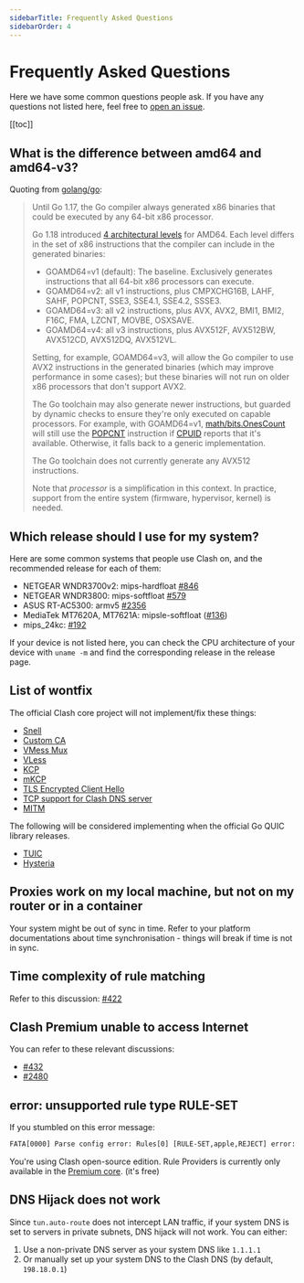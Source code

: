 ```yaml
---
sidebarTitle: Frequently Asked Questions
sidebarOrder: 4
---
```


# Frequently Asked Questions

Here we have some common questions people ask. If you have any questions not listed here, feel free to [open an issue](https://github.com/lijinglin3/clash/issues/new/choose).

[[toc]]

## What is the difference between amd64 and amd64-v3?

Quoting from [golang/go](https://github.com/golang/go/wiki/MinimumRequirements#amd64):

> Until Go 1.17, the Go compiler always generated x86 binaries that could be executed by any 64-bit x86 processor.
>
> Go 1.18 introduced [4 architectural levels](https://en.wikipedia.org/wiki/X86-64#Microarchitecture_levels) for AMD64.
> Each level differs in the set of x86 instructions that the compiler can include in the generated binaries:
>
> * GOAMD64=v1 (default): The baseline. Exclusively generates instructions that all 64-bit x86 processors can execute.
> * GOAMD64=v2: all v1 instructions, plus CMPXCHG16B, LAHF, SAHF, POPCNT, SSE3, SSE4.1, SSE4.2, SSSE3.
> * GOAMD64=v3: all v2 instructions, plus AVX, AVX2, BMI1, BMI2, F16C, FMA, LZCNT, MOVBE, OSXSAVE.
> * GOAMD64=v4: all v3 instructions, plus AVX512F, AVX512BW, AVX512CD, AVX512DQ, AVX512VL.
>
> Setting, for example, GOAMD64=v3, will allow the Go compiler to use AVX2 instructions in the generated binaries (which may improve performance in some cases); but these binaries will not run on older x86 processors that don't support AVX2.
>
> The Go toolchain may also generate newer instructions, but guarded by dynamic checks to ensure they're only executed on capable processors. For example, with GOAMD64=v1, [math/bits.OnesCount](https://pkg.go.dev/math/bits#OnesCount) will still use the [POPCNT](https://www.felixcloutier.com/x86/popcnt) instruction if [CPUID](https://www.felixcloutier.com/x86/cpuid) reports that it's available. Otherwise, it falls back to a generic implementation.
>
> The Go toolchain does not currently generate any AVX512 instructions.
>
> Note that *processor* is a simplification in this context. In practice, support from the entire system (firmware, hypervisor, kernel) is needed.

## Which release should I use for my system?

Here are some common systems that people use Clash on, and the recommended release for each of them:

- NETGEAR WNDR3700v2: mips-hardfloat [#846](https://github.com/lijinglin3/clash/issues/846)
- NETGEAR WNDR3800: mips-softfloat [#579](https://github.com/lijinglin3/clash/issues/579)
- ASUS RT-AC5300: armv5 [#2356](https://github.com/lijinglin3/clash/issues/2356)
- MediaTek MT7620A, MT7621A: mipsle-softfloat ([#136](https://github.com/lijinglin3/clash/issues/136))
- mips_24kc: [#192](https://github.com/lijinglin3/clash/issues/192)

If your device is not listed here, you can check the CPU architecture of your device with `uname -m` and find the corresponding release in the release page.

## List of wontfix

The official Clash core project will not implement/fix these things:

- [Snell](https://github.com/lijinglin3/clash/issues/2466)
- [Custom CA](https://github.com/lijinglin3/clash/issues/2333)
- [VMess Mux](https://github.com/lijinglin3/clash/issues/450)
- [VLess](https://github.com/lijinglin3/clash/issues/1185)
- [KCP](https://github.com/lijinglin3/clash/issues/16)
- [mKCP](https://github.com/lijinglin3/clash/issues/2308)
- [TLS Encrypted Client Hello](https://github.com/lijinglin3/clash/issues/2295)
- [TCP support for Clash DNS server](https://github.com/lijinglin3/clash/issues/368)
- [MITM](https://github.com/lijinglin3/clash/issues/227#issuecomment-508693628)

The following will be considered implementing when the official Go QUIC library releases.

- [TUIC](https://github.com/lijinglin3/clash/issues/2222)
- [Hysteria](https://github.com/lijinglin3/clash/issues/1863)

## Proxies work on my local machine, but not on my router or in a container

Your system might be out of sync in time. Refer to your platform documentations about time synchronisation - things will break if time is not in sync.

## Time complexity of rule matching

Refer to this discussion: [#422](https://github.com/lijinglin3/clash/issues/422)

## Clash Premium unable to access Internet

You can refer to these relevant discussions:

- [#432](https://github.com/lijinglin3/clash/issues/432#issuecomment-571634905)
- [#2480](https://github.com/lijinglin3/clash/issues/2480)

## error: unsupported rule type RULE-SET

If you stumbled on this error message:

```txt
FATA[0000] Parse config error: Rules[0] [RULE-SET,apple,REJECT] error: unsupported rule type RULE-SET
```

You're using Clash open-source edition. Rule Providers is currently only available in the [Premium core](https://github.com/lijinglin3/clash/releases/tag/premium). (it's free)

## DNS Hijack does not work

Since `tun.auto-route` does not intercept LAN traffic, if your system DNS is set to servers in private subnets, DNS hijack will not work. You can either:

1. Use a non-private DNS server as your system DNS like `1.1.1.1`
2. Or manually set up your system DNS to the Clash DNS (by default, `198.18.0.1`)
